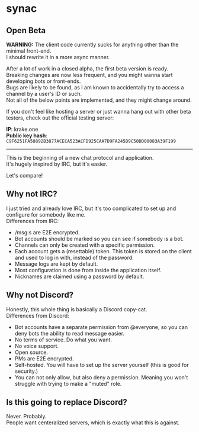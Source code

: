 # synac

## Open Beta

**WARNING:** The client code currently sucks for anything other than the minimal front-end.  
I should rewrite it in a more async manner.

After a lot of work in a closed alpha, the first beta version is ready.  
Breaking changes are now less frequent, and you might wanna start developing bots or front-ends.  
Bugs are likely to be found, as I am known to accidentally try to access a channel by a user's ID or such.  
Not all of the below points are implemented, and they might change around.

If you don't feel like hosting a server or just wanna hang out with other beta testers,
check out the official testing server:

**IP**: krake.one  
**Public key hash**: `C9F6251FA50892B3877ACECA523ACFD925CAA7D9FA245D9C50DD00083A39F199`

--------------------------------

This is the beginning of a new chat protocol and application.  
It's hugely inspired by IRC, but it's easier.

Let's compare!  

## Why not IRC?

I just tried and already love IRC, but it's too complicated to set up and configure for somebody like me.  
Differences from IRC:

- /msg:s are E2E encrypted.
- Bot accounts should be marked so you can see if somebody is a bot.
- Channels can only be created with a specific permission.
- Each account gets a (resettable) token. This token is stored on the client and used to log in with, instead of the password.
- Message logs are kept by default.
- Most configuration is done from inside the application itself.
- Nicknames are claimed using a password by default.

## Why not Discord?

Honestly, this whole thing is basically a Discord copy-cat.  
Differences from Discord:

- Bot accounts have a separate permission from @everyone, so you can deny bots the ability to read message easier.
- No terms of service. Do what you want.
- No voice support.
- Open source.
- PMs are E2E encrypted.
- Self-hosted. You will have to set up the server yourself (this is good for security.)
- You can not only allow, but also deny a permission. Meaning you won't struggle with trying to make a "muted" role.

## Is this going to replace Discord?

Never. Probably.  
People want centeralized servers, which is exactly what this is against.
